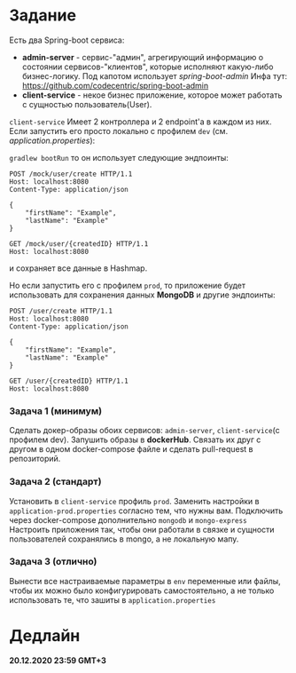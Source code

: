 # Задание
Есть два Spring-boot сервиса: 
* **admin-server** - сервис-"админ", агрегирующий информацию о состоянии сервисов-"клиентов", 
которые исполняют какую-либо бизнес-логику. Под капотом использует _spring-boot-admin_ Инфа тут: https://github.com/codecentric/spring-boot-admin
* **client-service** - некое бизнес приложение, которое может работать с сущностью пользователь(User). 

`client-service` Имеет 2 контроллера и 2 endpoint'a в каждом из них. 
Если запустить его просто локально с профилем `dev` (см. _application.properties_):

`gradlew bootRun` то он использует следующие эндпоинты:

```
POST /mock/user/create HTTP/1.1
Host: localhost:8080
Content-Type: application/json

{
    "firstName": "Example",
    "lastName": "Example"
}

GET /mock/user/{createdID} HTTP/1.1
Host: localhost:8080

```
и сохраняет все данные в Hashmap.

Но если запустить его с профилем `prod`, то приложение будет использовать для сохранения данных **MongoDB** и другие эндпоинты:
```
POST /user/create HTTP/1.1
Host: localhost:8080
Content-Type: application/json

{
    "firstName": "Example",
    "lastName": "Example"
}

GET /user/{createdID} HTTP/1.1
Host: localhost:8080

```
### Задача 1 (минимум)
Сделать докер-образы обоих сервисов: `admin-server`, `client-service`(с профилем dev). Запушить образы в **dockerHub**. 
Связать их друг с другом в одном docker-compose файле и сделать pull-request в репозиторий. 
### Задача 2 (стандарт)
Установить в `client-service` профиль `prod`. Заменить настройки в `application-prod.properties` согласно тем, что нужны вам. 
Подключить через docker-compose дополнительно `mongodb` и `mongo-express` 
Настроить приложения так, чтобы они работали в связке и сущности пользователей сохранялись в mongo, а не локальную мапу.
### Задача 3 (отлично)
Вынести все настраиваемые параметры в `env` переменные или файлы, чтобы их можно было конфигурировать самостоятельно, 
а не только использовать те, что зашиты в `application.properties`

# Дедлайн
**20.12.2020 23:59 GMT+3**
